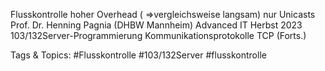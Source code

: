 Flusskontrolle
hoher Overhead ( ⇒vergleichsweise langsam)
nur Unicasts
Prof. Dr. Henning Pagnia (DHBW Mannheim) Advanced IT Herbst 2023 103/132Server-Programmierung Kommunikationsprotokolle
TCP (Forts.)

   Tags & Topics:
   #Flusskontrolle
   #103/132Server
   #flusskontrolle